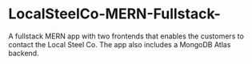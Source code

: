 # LocalSteelCo-MERN-Fullstack-
A fullstack MERN app with two frontends that enables the customers to contact the Local Steel Co. The app also includes a MongoDB Atlas backend.
